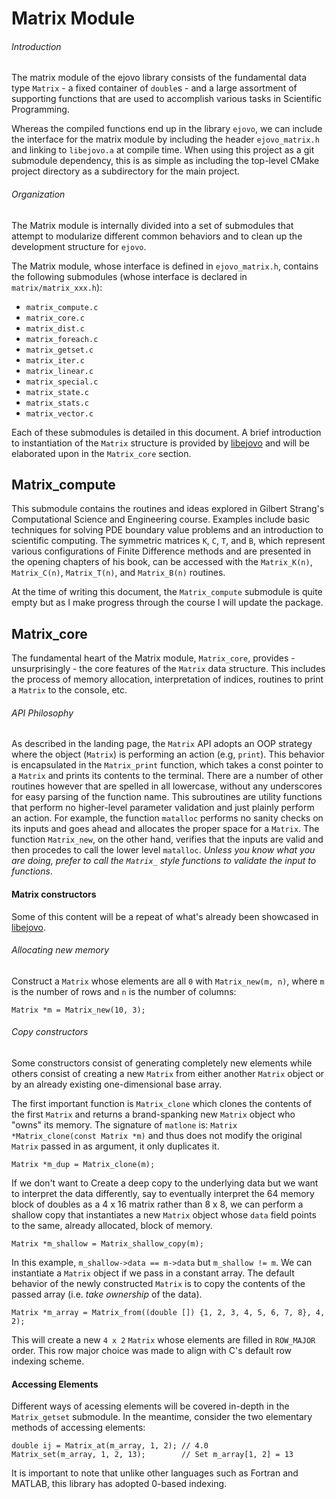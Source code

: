 # Matrix Module

###### Introduction

The matrix module of the ejovo library consists of the fundamental data type `Matrix` - a fixed container of `double`s - and a large assortment of supporting functions that are used to accomplish various tasks in Scientific Programming.

Whereas the compiled functions end up in the library `ejovo`, we can include the interface for the matrix module by including the header `ejovo_matrix.h` and linking to `libejovo.a` at compile time. When using this project as a git submodule dependency, this is as simple as including the top-level CMake project directory as a subdirectory for the main project.

###### Organization

The Matrix module is internally divided into a set of submodules that attempt to modularize different common behaviors and to clean up the development structure for `ejovo`.

The Matrix module, whose interface is defined in `ejovo_matrix.h`, contains the following submodules (whose interface is declared in `matrix/matrix_xxx.h`):

- `matrix_compute.c`
- `matrix_core.c`
- `matrix_dist.c`
- `matrix_foreach.c`
- `matrix_getset.c`
- `matrix_iter.c`
- `matrix_linear.c`
- `matrix_special.c`
- `matrix_state.c`
- `matrix_stats.c`
- `matrix_vector.c`

Each of these submodules is detailed in this document. A brief introduction to instantiation of the `Matrix` structure is provided by [libejovo](index.md) and will be elaborated upon in the `Matrix_core` section.

## Matrix_compute

This submodule contains the routines and ideas explored in Gilbert Strang's Computational Science and Engineering course. Examples include basic techniques for solving PDE boundary value problems and an introduction to scientific computing. The symmetric matrices `K`, `C`, `T`, and `B`, which represent various configurations of Finite Difference methods and are presented in the opening chapters of his book, can be accessed with the `Matrix_K(n)`, `Matrix_C(n)`, `Matrix_T(n)`, and `Matrix_B(n)` routines.

At the time of writing this document, the `Matrix_compute` submodule is quite empty but as I make progress through the course I will update the package.

## Matrix_core

The fundamental heart of the Matrix module, `Matrix_core`, provides - unsurprisingly - the core features of the `Matrix` data structure. This includes the process of memory allocation, interpretation of indices, routines to print a `Matrix` to the console, etc.

###### API Philosophy

As described in the landing page, the `Matrix` API adopts an OOP strategy where the object (`Matrix`) is performing an action (e.g, `print`). This behavior is encapsulated in the `Matrix_print` function, which takes a const pointer to a `Matrix` and prints its contents to the terminal. There are a number of other routines however that are spelled in all lowercase, without any underscores for easy parsing of the function name. This subroutines are utility functions that perform no higher-level parameter validation and just plainly perform an action. For example, the function `matalloc` performs no sanity checks on its inputs and goes ahead and allocates the proper space for a `Matrix`. The function `Matrix_new`, on the other hand, verifies that the inputs are valid and then procedes to call the lower level `matalloc`. *Unless you know what you are doing, prefer to call the `Matrix_` style functions to validate the input to functions*.

#### Matrix constructors

Some of this content will be a repeat of what's already been showcased in [libejovo](index.md).

###### Allocating new memory

Construct a `Matrix` whose elements are all `0` with `Matrix_new(m, n)`, where `m` is the number of rows and `n` is the number of columns:

```
Matrix *m = Matrix_new(10, 3);
```

###### Copy constructors
Some constructors consist of generating completely new elements while others consist of creating a new `Matrix` from either another `Matrix` object or by an already existing one-dimensional base array.

The first important function is `Matrix_clone` which clones the contents of the first `Matrix` and returns a brand-spanking new `Matrix` object who "owns" its memory. The signature of `matlone` is: `Matrix *Matrix_clone(const Matrix *m)` and thus does not modify the original `Matrix` passed in as argument, it only duplicates it.

```
Matrix *m_dup = Matrix_clone(m);
```

If we don't want to Create a deep copy to the underlying data but we want to interpret the data differently, say to eventually interpret the 64 memory block of doubles as a 4 x 16 matrix rather than 8 x 8, we can perform a shallow copy that instantiates a new `Matrix` object whose `data` field points to the same, already allocated, block of memory.

```
Matrix *m_shallow = Matrix_shallow_copy(m);
```

In this example, `m_shallow->data == m->data` but `m_shallow != m`. We can instantiate a `Matrix` object if we pass in a constant array. The default behavior of the newly constructed `Matrix` is to copy the contents of the passed array (i.e. _take ownership_ of the data).

```
Matrix *m_array = Matrix_from((double []) {1, 2, 3, 4, 5, 6, 7, 8}, 4, 2);
```

This will create a new `4 x 2` `Matrix` whose elements are filled in `ROW_MAJOR` order. This row major choice was made to align with C's default row indexing scheme.

#### Accessing Elements

Different ways of acessing elements will be covered in-depth in the `Matrix_getset` submodule. In the meantime, consider the two elementary methods of accessing elements:

```
double ij = Matrix_at(m_array, 1, 2); // 4.0
Matrix_set(m_array, 1, 2, 13);        // Set m_array[1, 2] = 13
```

It is important to note that unlike other languages such as Fortran and MATLAB, this library has adopted 0-based indexing.